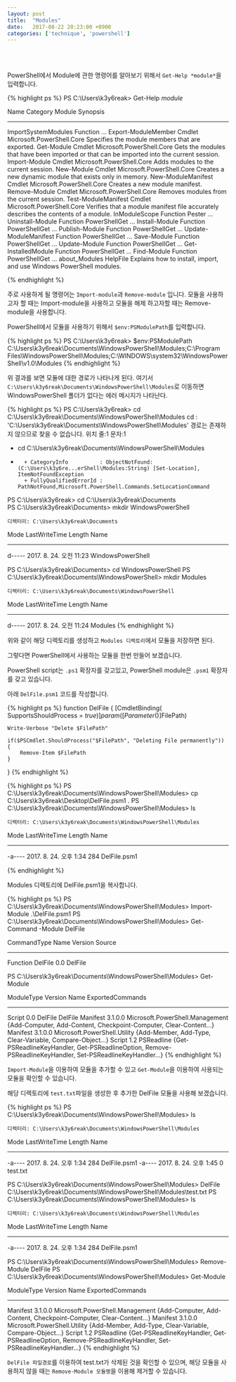 ```yaml
---
layout: post
title:  "Modules"
date:   2017-08-22 20:23:00 +0900
categories: ['technique', 'powershell']
---
```


<br/><br/>

PowerShell에서 Module에 관한 명령어를 알아보기 위해서 `Get-Help *module*`을 입력합니다.


{% highlight ps %}
PS C:\Users\k3y6reak> Get-Help *module*

Name                              Category  Module                    Synopsis
----                              --------  ------                    --------
ImportSystemModules               Function                            ...
Export-ModuleMember               Cmdlet    Microsoft.PowerShell.Core Specifies the module members that are exported.
Get-Module                        Cmdlet    Microsoft.PowerShell.Core Gets the modules that have been imported or that can be imported into the current session.
Import-Module                     Cmdlet    Microsoft.PowerShell.Core Adds modules to the current session.
New-Module                        Cmdlet    Microsoft.PowerShell.Core Creates a new dynamic module that exists only in memory.
New-ModuleManifest                Cmdlet    Microsoft.PowerShell.Core Creates a new module manifest.
Remove-Module                     Cmdlet    Microsoft.PowerShell.Core Removes modules from the current session.
Test-ModuleManifest               Cmdlet    Microsoft.PowerShell.Core Verifies that a module manifest file accurately describes the contents of a module.
InModuleScope                     Function  Pester                    ...
Uninstall-Module                  Function  PowerShellGet             ...
Install-Module                    Function  PowerShellGet             ...
Publish-Module                    Function  PowerShellGet             ...
Update-ModuleManifest             Function  PowerShellGet             ...
Save-Module                       Function  PowerShellGet             ...
Update-Module                     Function  PowerShellGet             ...
Get-InstalledModule               Function  PowerShellGet             ...
Find-Module                       Function  PowerShellGet             ...
about_Modules                     HelpFile                            Explains how to install, import, and use Windows PowerShell modules.

{%  endhighlight %}


주로 사용하게 될 명령어는 `Import-module`과 `Remove-module` 입니다. 모듈을 사용하고자 할 때는 Import-module을 사용하고 모듈을 해제 하고자할 때는 Remove-module을 사용합니다.


PowerShell에서 모듈을 사용하기 위해서 `$env:PSModulePath`를 입력합니다.

{% highlight ps %}
PS C:\Users\k3y6reak> $env:PSModulePath
C:\Users\k3y6reak\Documents\WindowsPowerShell\Modules;C:\Program Files\WindowsPowerShell\Modules;C:\WINDOWS\system32\WindowsPowerShell\v1.0\Modules
{%  endhighlight %}


위 결과를 보면 모듈에 대한 경로가 나타나게 된다. 여기서 `C:\Users\k3y6reak\Documents\WindowsPowerShell\Modules`로 이동하면 WindowsPowerShell 폴더가 없다는 에러 메시지가 나타난다.

{% highlight ps %}
PS C:\Users\k3y6reak> cd C:\Users\k3y6reak\Documents\WindowsPowerShell\Modules
cd : 'C:\Users\k3y6reak\Documents\WindowsPowerShell\Modules' 경로는 존재하지 않으므로 찾을 수 없습니다.
위치 줄:1 문자:1
+ cd C:\Users\k3y6reak\Documents\WindowsPowerShell\Modules
+ ~~~~~~~~~~~~~~~~~~~~~~~~~~~~~~~~~~~~~~~~~~~~~~~~~~~~~~~~
    + CategoryInfo          : ObjectNotFound: (C:\Users\k3y6re...erShell\Modules:String) [Set-Location], ItemNotFoundException
    + FullyQualifiedErrorId : PathNotFound,Microsoft.PowerShell.Commands.SetLocationCommand

PS C:\Users\k3y6reak> cd C:\Users\k3y6reak\Documents\
PS C:\Users\k3y6reak\Documents> mkdir WindowsPowerShell


    디렉터리: C:\Users\k3y6reak\Documents


Mode                LastWriteTime         Length Name
----                -------------         ------ ----
d-----   2017. 8. 24.  오전 11:23                WindowsPowerShell


PS C:\Users\k3y6reak\Documents> cd WindowsPowerShell
PS C:\Users\k3y6reak\Documents\WindowsPowerShell> mkdir Modules


    디렉터리: C:\Users\k3y6reak\Documents\WindowsPowerShell


Mode                LastWriteTime         Length Name
----                -------------         ------ ----
d-----   2017. 8. 24.  오전 11:24                Modules
{%  endhighlight %}

위와 같이 해당 디렉토리를 생성하고 `Modules 디렉토리`에서 모듈을 저장하면 된다.

그렇다면 PowerShell에서 사용하는 모듈을 한번 만들어 보겠습니다.

PowerShell script는 `.ps1` 확장자를 갖고있고, PowerShell module은 `.psm1` 확장자를 갖고 있습니다.

아래 `DelFile.psm1` 코드를 작성합니다.

{% highlight ps %}
function DelFile
{
    [CmdletBinding( SupportsShouldProcess = $true )] 
    param ([Parameter()]$FilePath)

    Write-Verbose "Delete $FilePath"
    
    if($PSCmdlet.ShouldProcess("$FilePath", "Deleting File permanently"))
    {
        Remove-Item $FilePath
    }

}
{%  endhighlight %}


{% highlight ps %}
PS C:\Users\k3y6reak\Documents\WindowsPowerShell\Modules> cp C:\Users\k3y6reak\Desktop\DelFile.psm1 .
PS C:\Users\k3y6reak\Documents\WindowsPowerShell\Modules> ls


    디렉터리: C:\Users\k3y6reak\Documents\WindowsPowerShell\Modules


Mode                LastWriteTime         Length Name
----                -------------         ------ ----
-a----   2017. 8. 24.   오후 1:34            284 DelFile.psm1

{%  endhighlight %}

Modules 디렉토리에 DelFile.psm1을 복사합니다.


{% highlight ps %}
PS C:\Users\k3y6reak\Documents\WindowsPowerShell\Modules> Import-Module .\DelFile.psm1
PS C:\Users\k3y6reak\Documents\WindowsPowerShell\Modules> Get-Command -Module DelFile

CommandType     Name                                               Version    Source
-----------     ----                                               -------    ------
Function        DelFile                                            0.0        DelFile


PS C:\Users\k3y6reak\Documents\WindowsPowerShell\Modules> Get-Module

ModuleType Version    Name                                ExportedCommands
---------- -------    ----                                ----------------
Script     0.0        DelFile                             DelFile
Manifest   3.1.0.0    Microsoft.PowerShell.Management     {Add-Computer, Add-Content, Checkpoint-Computer, Clear-Content...}
Manifest   3.1.0.0    Microsoft.PowerShell.Utility        {Add-Member, Add-Type, Clear-Variable, Compare-Object...}
Script     1.2        PSReadline                          {Get-PSReadlineKeyHandler, Get-PSReadlineOption, Remove-PSReadlineKeyHandler, Set-PSReadlineKeyHandler...}
{%  endhighlight %}

`Import-Module`을 이용하여 모듈을 추가할 수 있고 `Get-Module`을 이용하여 사용되는 모듈을 확인할 수 있습니다.


해당 디렉토리에 `test.txt`파일을 생성한 후 추가한 DelFile 모듈을 사용해 보겠습니다.

{% highlight ps %}
PS C:\Users\k3y6reak\Documents\WindowsPowerShell\Modules> ls


    디렉터리: C:\Users\k3y6reak\Documents\WindowsPowerShell\Modules


Mode                LastWriteTime         Length Name
----                -------------         ------ ----
-a----   2017. 8. 24.   오후 1:34            284 DelFile.psm1
-a----   2017. 8. 24.   오후 1:45              0 test.txt


PS C:\Users\k3y6reak\Documents\WindowsPowerShell\Modules> DelFile C:\Users\k3y6reak\Documents\WindowsPowerShell\Modules\test.txt
PS C:\Users\k3y6reak\Documents\WindowsPowerShell\Modules> ls


    디렉터리: C:\Users\k3y6reak\Documents\WindowsPowerShell\Modules


Mode                LastWriteTime         Length Name
----                -------------         ------ ----
-a----   2017. 8. 24.   오후 1:34            284 DelFile.psm1


PS C:\Users\k3y6reak\Documents\WindowsPowerShell\Modules> Remove-Module DelFile
PS C:\Users\k3y6reak\Documents\WindowsPowerShell\Modules> Get-Module

ModuleType Version    Name                                ExportedCommands
---------- -------    ----                                ----------------
Manifest   3.1.0.0    Microsoft.PowerShell.Management     {Add-Computer, Add-Content, Checkpoint-Computer, Clear-Content...}
Manifest   3.1.0.0    Microsoft.PowerShell.Utility        {Add-Member, Add-Type, Clear-Variable, Compare-Object...}
Script     1.2        PSReadline                          {Get-PSReadlineKeyHandler, Get-PSReadlineOption, Remove-PSReadlineKeyHandler, Set-PSReadlineKeyHandler...}
{%  endhighlight %}

`DelFile 파일경로`를 이용하여 test.txt가 삭제된 것을 확인할 수 있으며, 해당 모듈을 사용하지 않을 때는 `Remove-Module 모듈명`을 이용해 제거할 수 있습니다. 

